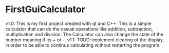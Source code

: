 # FirstGuiCalculator
v1.0: This is my first project created with qt and C++. This is a simple calculator that can do the casual operations like addition, subtraction, multiplication and division. The Calculator can also change the state of the number meaning if its + or -. 
v1.1: TODO: implement clearing of the display, in order to be able to continue calculating without restarting the program.

